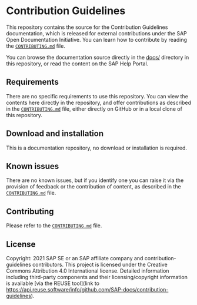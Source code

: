# Contribution Guidelines

This repository contains the source for the Contribution Guidelines documentation, which is released for external contributions under the SAP Open Documentation Initiative. You can learn how to contribute by reading the [`CONTRIBUTING.md`](CONTRIBUTING.md) file.

You can browse the documentation source directly in the [docs/](docs/) directory in this repository, or read the content on the SAP Help Portal. <!--INSERT LINK-->

## Requirements

There are no specific requirements to use this repository. You can view the contents here directly in the repository, and offer contributions as described in the [`CONTRIBUTING.md`](CONTRIBUTING.md) file, either directly on GitHub or in a local clone of this repository.

## Download and installation

This is a documentation repository, no download or installation is required.

## Known issues

There are no known issues, but if you identify one you can raise it via the provision of feedback or the contribution of content, as described in the [`CONTRIBUTING.md`](CONTRIBUTING.md) file.

## Contributing

Please refer to the [`CONTRIBUTING.md`](CONTRIBUTING.md) file.

## License

Copyright: 2021 SAP SE or an SAP affiliate company and contribution-guidelines contributors. This project is licensed under the Creative Commons Attribution 4.0 International license. Detailed information including third-party components and their licensing/copyright information is available [via the REUSE tool](link to https://api.reuse.software/info/github.com/SAP-docs/contribution-guidelines).
